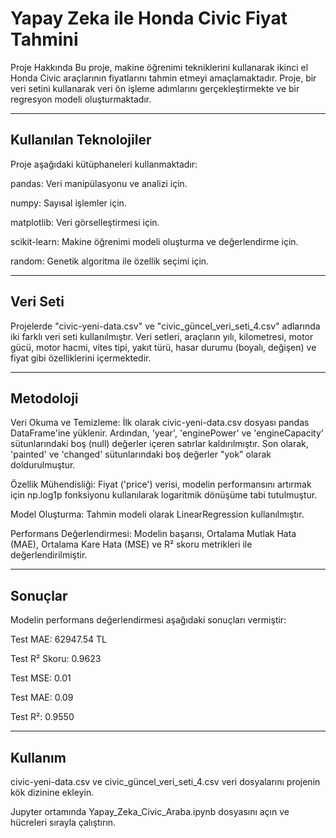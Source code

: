 # Yapay Zeka ile Honda Civic Fiyat Tahmini
Proje Hakkında
Bu proje, makine öğrenimi tekniklerini kullanarak ikinci el Honda Civic araçlarının fiyatlarını tahmin etmeyi amaçlamaktadır. Proje, bir veri setini kullanarak veri ön işleme adımlarını gerçekleştirmekte ve bir regresyon modeli oluşturmaktadır.

--- 

## Kullanılan Teknolojiler
Proje aşağıdaki kütüphaneleri kullanmaktadır:

pandas: Veri manipülasyonu ve analizi için.

numpy: Sayısal işlemler için.

matplotlib: Veri görselleştirmesi için.

scikit-learn: Makine öğrenimi modeli oluşturma ve değerlendirme için.

random: Genetik algoritma ile özellik seçimi için.

---

## Veri Seti
Projelerde "civic-yeni-data.csv" ve "civic_güncel_veri_seti_4.csv" adlarında iki farklı veri seti kullanılmıştır. Veri setleri, araçların yılı, kilometresi, motor gücü, motor hacmi, vites tipi, yakıt türü, hasar durumu (boyalı, değişen) ve fiyat gibi özelliklerini içermektedir.

---

## Metodoloji
Veri Okuma ve Temizleme: İlk olarak civic-yeni-data.csv dosyası pandas DataFrame'ine yüklenir. Ardından, 'year', 'enginePower' ve 'engineCapacity' sütunlarındaki boş (null) değerler içeren satırlar kaldırılmıştır. Son olarak, 'painted' ve 'changed' sütunlarındaki boş değerler "yok" olarak doldurulmuştur.

Özellik Mühendisliği: Fiyat ('price') verisi, modelin performansını artırmak için np.log1p fonksiyonu kullanılarak logaritmik dönüşüme tabi tutulmuştur.

Model Oluşturma: Tahmin modeli olarak LinearRegression kullanılmıştır.

Performans Değerlendirmesi: Modelin başarısı, Ortalama Mutlak Hata (MAE), Ortalama Kare Hata (MSE) ve R² skoru metrikleri ile değerlendirilmiştir.

---

## Sonuçlar
Modelin performans değerlendirmesi aşağıdaki sonuçları vermiştir:

Test MAE: 62947.54 TL

Test R² Skoru: 0.9623

Test MSE: 0.01

Test MAE: 0.09

Test R²: 0.9550

---
## Kullanım
civic-yeni-data.csv ve civic_güncel_veri_seti_4.csv veri dosyalarını projenin kök dizinine ekleyin.

Jupyter ortamında Yapay_Zeka_Civic_Araba.ipynb dosyasını açın ve hücreleri sırayla çalıştırın.
